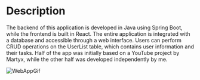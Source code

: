 # Description

The backend of this application is developed in Java using Spring Boot, while the frontend is built in React. The entire application is integrated with a database and accessible through a web interface. Users can perform CRUD operations on the UserList table, which contains user information and their tasks.
Half of the app was initially based on a YouTube project by Martyx, while the other half was developed independently by me.





![WebAppGif](https://github.com/AndrejGitH/WebDatabaseProject/assets/141548698/15489171-9b78-401f-a4f0-af48151f5f0f)
